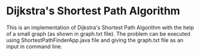 # Dijkstra's Shortest Path Algorithm

This is an implementation of Dijkstra's Shortest Path Algorithm with the help of a small graph (as shown in graph.txt file). The problem can be executed using ShortestPathFinderApp.java file and giving the graph.txt file as an input in command line.
